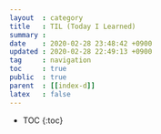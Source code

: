 ```yaml
---
layout  : category
title   : TIL (Today I Learned)
summary : 
date    : 2020-02-28 23:48:42 +0900
updated : 2020-02-28 22:49:13 +0900
tag     : navigation
toc     : true
public  : true
parent  : [[index-d]]
latex   : false
---
```

* TOC
{:toc}

